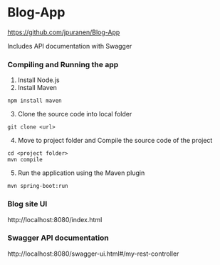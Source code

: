 
# Blog-App
https://github.com/jpuranen/Blog-App

Includes API documentation with Swagger

### Compiling and Running the app
1. Install Node.js
2. Install Maven
```
npm install maven
```
3. Clone the source code into local folder
```
git clone <url>
```
4. Move to project folder and Compile the source code of the project
```
cd <project folder>
mvn compile
```
5. Run the application using the Maven plugin
```
mvn spring-boot:run
```

### Blog site UI

http://localhost:8080/index.html

### Swagger API documentation

http://localhost:8080/swagger-ui.html#/my-rest-controller
